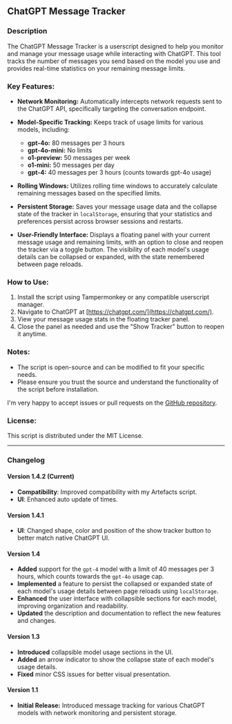 ## ChatGPT Message Tracker

### Description

The ChatGPT Message Tracker is a userscript designed to help you monitor and manage your message usage while interacting with ChatGPT. This tool tracks the number of messages you send based on the model you use and provides real-time statistics on your remaining message limits.

### Key Features:

- **Network Monitoring:** Automatically intercepts network requests sent to the ChatGPT API, specifically targeting the conversation endpoint.
  
- **Model-Specific Tracking:** Keeps track of usage limits for various models, including:
  - **gpt-4o:** 80 messages per 3 hours
  - **gpt-4o-mini:** No limits
  - **o1-preview:** 50 messages per week
  - **o1-mini:** 50 messages per day
  - **gpt-4:** 40 messages per 3 hours (counts towards gpt-4o usage)
  
- **Rolling Windows:** Utilizes rolling time windows to accurately calculate remaining messages based on the specified limits.

- **Persistent Storage:** Saves your message usage data and the collapse state of the tracker in `localStorage`, ensuring that your statistics and preferences persist across browser sessions and restarts.

- **User-Friendly Interface:** Displays a floating panel with your current message usage and remaining limits, with an option to close and reopen the tracker via a toggle button. The visibility of each model's usage details can be collapsed or expanded, with the state remembered between page reloads.

### How to Use:

1. Install the script using Tampermonkey or any compatible userscript manager.
2. Navigate to ChatGPT at [https://chatgpt.com/](https://chatgpt.com/).
3. View your message usage stats in the floating tracker panel.
4. Close the panel as needed and use the "Show Tracker" button to reopen it anytime.

### Notes:

- The script is open-source and can be modified to fit your specific needs.
- Please ensure you trust the source and understand the functionality of the script before installation.

I'm very happy to accept issues or pull requests on the [GitHub repository](https://github.com/MartianInGreen/ChatGPT-Enhancements).

### License:

This script is distributed under the MIT License.

---

### Changelog

#### Version 1.4.2 (Current)
- **Compatibility**: Improved compatibility with my Artefacts script.
- **UI**: Enhanced auto update of times.

#### Version 1.4.1 
- **UI**: Changed shape, color and position of the show tracker button to better match native ChatGPT UI.

#### Version 1.4 
- **Added** support for the `gpt-4` model with a limit of 40 messages per 3 hours, which counts towards the `gpt-4o` usage cap.
- **Implemented** a feature to persist the collapsed or expanded state of each model's usage details between page reloads using `localStorage`.
- **Enhanced** the user interface with collapsible sections for each model, improving organization and readability.
- **Updated** the description and documentation to reflect the new features and changes.

#### Version 1.3
- **Introduced** collapsible model usage sections in the UI.
- **Added** an arrow indicator to show the collapse state of each model's usage details.
- **Fixed** minor CSS issues for better visual presentation.

#### Version 1.1
- **Initial Release:** Introduced message tracking for various ChatGPT models with network monitoring and persistent storage.